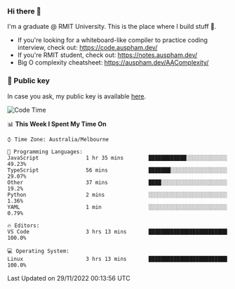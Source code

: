 ### Hi there 👋

I'm a graduate @ RMIT University. This is the place where I build stuff 👀. 

- If you're looking for a whiteboard-like compiler to practice coding interview, check out: https://code.auspham.dev/
- If you're RMIT student, check out: https://notes.auspham.dev/
- Big O complexity cheatsheet: https://auspham.dev/AAComplexity/

### 🔑 Public key

In case you ask, my public key is available [here](https://public.auspham.dev/).

<!--START_SECTION:waka-->
![Code Time](http://img.shields.io/badge/Code%20Time-906%20hrs%2034%20mins-blue)

📊 **This Week I Spent My Time On** 

```text
⌚︎ Time Zone: Australia/Melbourne

💬 Programming Languages: 
JavaScript               1 hr 35 mins        ████████████░░░░░░░░░░░░░   49.23% 
TypeScript               56 mins             ███████░░░░░░░░░░░░░░░░░░   29.07% 
Other                    37 mins             ████░░░░░░░░░░░░░░░░░░░░░   19.2% 
Python                   2 mins              ░░░░░░░░░░░░░░░░░░░░░░░░░   1.36% 
YAML                     1 min               ░░░░░░░░░░░░░░░░░░░░░░░░░   0.79%

🔥 Editors: 
VS Code                  3 hrs 13 mins       █████████████████████████   100.0%

💻 Operating System: 
Linux                    3 hrs 13 mins       █████████████████████████   100.0%

```


 Last Updated on 29/11/2022 00:13:56 UTC
<!--END_SECTION:waka-->

<!--
**rockmanvnx6/rockmanvnx6** is a ✨ _special_ ✨ repository because its `README.md` (this file) appears on your GitHub profile.

Here are some ideas to get you started:

- 🔭 I’m currently working on ...
- 🌱 I’m currently learning ...
- 👯 I’m looking to collaborate on ...
- 🤔 I’m looking for help with ...
- 💬 Ask me about ...
- 📫 How to reach me: ...
- 😄 Pronouns: ...
- ⚡ Fun fact: ...
-->
